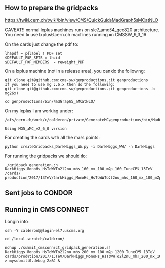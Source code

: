 
## How to prepare the gridpacks

https://twiki.cern.ch/twiki/bin/view/CMS/QuickGuideMadGraph5aMCatNLO

CAVEAT!! normal lxplus machines runs on slc7_amd64_gcc820 architecture. You need to use lxplus6.cern.ch machines 
running on CMSSW_9_3_16

   On the cards just change the pdf to:
   
    lhapdf = pdlabel ! PDF set
    $DEFAULT_PDF_SETS = lhaid
    $DEFAULT_PDF_MEMBERS  = reweight_PDF

   On a lxplus machine (not in a release area), you can do the following:
    
    git clone git@github.com:cms-sw/genproductions.git genproductions 	
    If you need to use mg 2.6.x then do the following:
    git clone git@github.com:cms-sw/genproductions.git genproductions -b mg26x) 
    
    cd genproductions/bin/MadGraph5_aMCatNLO/

   On my lxplus I am working under: 

    /afs/cern.ch/work/c/calderon/private/GenerateMC/genproductions/bin/MadGraph5_aMCatNLO/

    Using MG5_aMC_v2_6_0 version 
 
   For creating the cards with all the mass points: 
    
    python createGridpacks_DarkHiggs_WW.py -i DarkHiggs_WW/ -n DarkHiggs

   For running the gridpacks we should do: 
   
    ./gridpack_generation.sh DarkHiggs_MonoHs_HsToWWTo2l2nu_mhs_160_mx_100_mZp_160_TuneCP5_13TeV /cards/	production/2017/13TeV/DarkHiggs_MonoHs_HsToWWTo2l2nu_mhs_160_mx_100_mZp_160_TuneCP5_13TeV

## Sent jobs to CONDOR


## Running in CMS CONNECT 

   Longin into: 

    ssh -Y calderon@@login-el7.uscms.org

    cd /local-scratch/calderon/

    nohup ./submit_cmsconnect_gridpack_generation.sh  DarkHiggs_MonoHs_HsToWWTo2l2nu_mhs_200_mx_100_mZp_1200_TuneCP5_13TeV cards/prodution/2017/13TeV/DarkHiggs_MonoHs_HsToWWTo2l2nu_mhs_200_mx_100_mZp_1200_TuneCP5_13TeV  > mysubmit10.debug 2>&1 &
